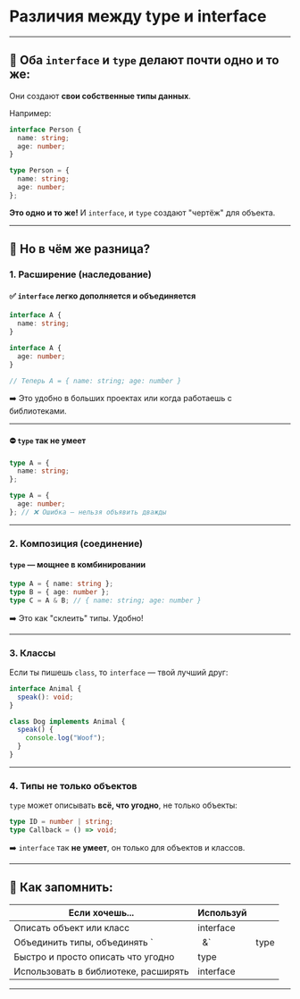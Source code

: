 
# Различия между type и interface

---

## 🔹 Оба `interface` и `type` делают почти одно и то же:

Они создают **свои собственные типы данных**.

Например:

```ts
interface Person {
  name: string;
  age: number;
}

type Person = {
  name: string;
  age: number;
};
```

**Это одно и то же!**
И `interface`, и `type` создают "чертёж" для объекта.

---

## 🔑 Но в чём же разница?

### 1. **Расширение (наследование)**

#### ✅ `interface` легко **дополняется и объединяется**

```ts
interface A {
  name: string;
}

interface A {
  age: number;
}

// Теперь A = { name: string; age: number }
```

➡️ Это удобно в больших проектах или когда работаешь с библиотеками.

---

#### ⛔️ `type` так **не умеет**

```ts
type A = {
  name: string;
};

type A = {
  age: number;
}; // ❌ Ошибка — нельзя объявить дважды
```

---

### 2. **Композиция (соединение)**

#### `type` — мощнее в комбинировании

```ts
type A = { name: string };
type B = { age: number };
type C = A & B; // { name: string; age: number }
```

➡️ Это как "склеить" типы. Удобно!

---

### 3. **Классы**

Если ты пишешь `class`, то `interface` — твой лучший друг:

```ts
interface Animal {
  speak(): void;
}

class Dog implements Animal {
  speak() {
    console.log("Woof");
  }
}
```

---

### 4. **Типы не только объектов**

`type` может описывать **всё, что угодно**, не только объекты:

```ts
type ID = number | string;
type Callback = () => void;
```

➡️ `interface` так **не умеет**, он только для объектов и классов.

---

## 🧠 Как запомнить:

| Если хочешь...                       | Используй |      |
| ------------------------------------ | --------- | ---- |
| Описать объект или класс             | interface |      |
| Объединить типы, объединять \`       | ` `&\`    | type |
| Быстро и просто описать что угодно   | type      |      |
| Использовать в библиотеке, расширять | interface |      |

---

